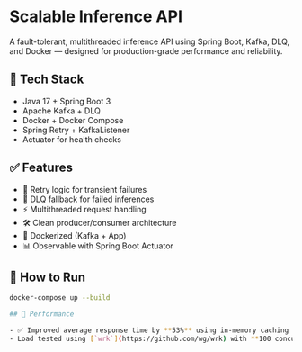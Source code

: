 # Scalable Inference API

A fault-tolerant, multithreaded inference API using Spring Boot, Kafka, DLQ, and Docker — designed for production-grade performance and reliability.

## 🔧 Tech Stack

- Java 17 + Spring Boot 3
- Apache Kafka + DLQ
- Docker + Docker Compose
- Spring Retry + KafkaListener
- Actuator for health checks

## ✅ Features

- 🔁 Retry logic for transient failures
- 🧯 DLQ fallback for failed inferences
- ⚡ Multithreaded request handling
- 🛠️ Clean producer/consumer architecture
- 🐳 Dockerized (Kafka + App)
- 📊 Observable with Spring Boot Actuator

## 🚀 How to Run

```bash
docker-compose up --build

## 🧪 Performance

- ✅ Improved average response time by **53%** using in-memory caching and multithreaded request handling.
- Load tested using [`wrk`](https://github.com/wg/wrk) with **100 concurrent requests** over **15 seconds**, validating throughput and latency improvements under stress.
